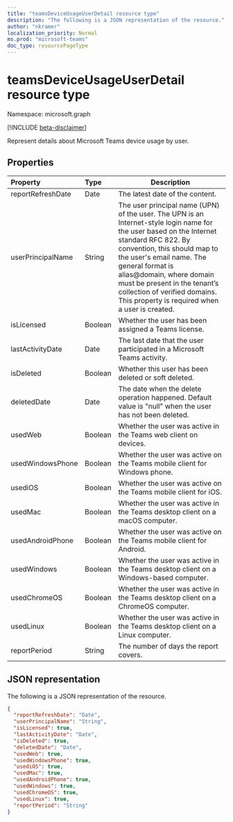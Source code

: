 ```yaml
---
title: "teamsDeviceUsageUserDetail resource type"
description: "The following is a JSON representation of the resource."
author: "nkramer"
localization_priority: Normal
ms.prod: "microsoft-teams"
doc_type: resourcePageType
---
```


# teamsDeviceUsageUserDetail resource type

Namespace: microsoft.graph

[!INCLUDE [beta-disclaimer](../../includes/beta-disclaimer.md)]

Represent details about Microsoft Teams device usage by user.

## Properties

| Property          | Type    | Description                                                  |
| :---------------- | :------ | ------------------------------------------------------------ |
| reportRefreshDate | Date    | The latest date of the content.                              |
| userPrincipalName | String  | The user principal name (UPN) of the user. The UPN is an Internet-style login name for the user based on the Internet standard RFC 822. By convention, this should map to the user's email name. The general format is alias@domain, where domain must be present in the tenant’s collection of verified domains. This property is required when a user is created. |
| isLicensed        | Boolean | Whether the user has been assigned a Teams license.          |
| lastActivityDate  | Date    | The last date that the user participated in a Microsoft Teams activity. |
| isDeleted         | Boolean | Whether this user has been deleted or soft deleted.          |
| deletedDate       | Date    | The date when the delete operation happened. Default value is "null" when the user has not been deleted. |
| usedWeb           | Boolean | Whether the user was active in the Teams web client on devices. |
| usedWindowsPhone  | Boolean | Whether the user was active on the Teams mobile client for Windows phone. |
| usediOS           | Boolean | Whether the user was active on the Teams mobile client for iOS. |
| usedMac           | Boolean | Whether the user was active in the Teams desktop client on a macOS computer. |
| usedAndroidPhone  | Boolean | Whether the user was active on the Teams mobile client for Android. |
| usedWindows       | Boolean | Whether the user was active in the Teams desktop client on a Windows-based computer. |
| usedChromeOS      | Boolean | Whether the user was active in the Teams desktop client on a ChromeOS computer. |
| usedLinux         | Boolean | Whether the user was active in the Teams desktop client on a Linux computer. |
| reportPeriod      | String  | The number of days the report covers.                        |

## JSON representation

The following is a JSON representation of the resource.

<!-- {
  "blockType": "resource",
  "@odata.type": "microsoft.graph.teamsDeviceUsageUserDetail"
} -->

```json
{
  "reportRefreshDate": "Date", 
  "userPrincipalName": "String", 
  "isLicensed": true, 
  "lastActivityDate": "Date", 
  "isDeleted": true, 
  "deletedDate": "Date", 
  "usedWeb": true, 
  "usedWindowsPhone": true, 
  "usediOS": true, 
  "usedMac": true, 
  "usedAndroidPhone": true, 
  "usedWindows": true, 
  "usedChromeOS": true, 
  "usedLinux": true, 
  "reportPeriod": "String"
}
```


